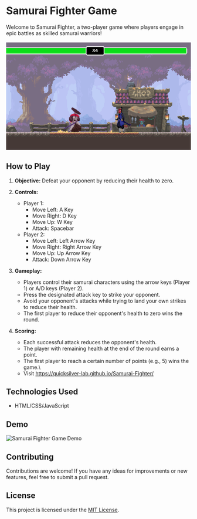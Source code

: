 # Samurai Fighter Game

Welcome to Samurai Fighter, a two-player game where players engage in epic battles as skilled samurai warriors!

![Samurai Fighter Game](samurai_fighter_game.png)

## How to Play

1. **Objective:** Defeat your opponent by reducing their health to zero.

2. **Controls:**
   - Player 1:
     - Move Left: A Key
     - Move Right: D Key
     - Move Up: W Key
     - Attack: Spacebar
   - Player 2:
     - Move Left: Left Arrow Key
     - Move Right: Right Arrow Key
     - Move Up: Up Arrow Key
     - Attack: Down Arrow Key
   
3. **Gameplay:**
   - Players control their samurai characters using the arrow keys (Player 1) or A/D keys (Player 2).
   - Press the designated attack key to strike your opponent.
   - Avoid your opponent's attacks while trying to land your own strikes to reduce their health.
   - The first player to reduce their opponent's health to zero wins the round.

4. **Scoring:**
   - Each successful attack reduces the opponent's health.
   - The player with remaining health at the end of the round earns a point.
   - The first player to reach a certain number of points (e.g., 5) wins the game.\
   - Visit https://quicksilver-lab.github.io/Samurai-Fighter/

## Technologies Used

- HTML/CSS/JavaScript

## Demo

![Samurai Fighter Game Demo](samurai_fighter_demo.gif)

## Contributing

Contributions are welcome! If you have any ideas for improvements or new features, feel free to submit a pull request.

## License

This project is licensed under the [MIT License](LICENSE).
